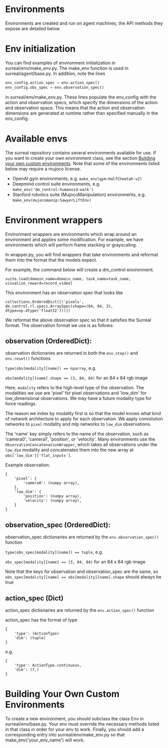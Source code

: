 # Environments

Environments are created and run on agent machines; the API methods they expose
are detailed below.

# Env initialization
You can find examples of environment initialization in surreal/env/make_env.py.
The make_env function is used in surreal/agent/base.py. In addition, note the lines

```python
env_config.action_spec = env.action_spec()
env_config.obs_spec = env.observation_spec()
```
    
in surreal/env/make_env.py.  These lines populate the env_config with the action
and observation specs, which specify the dimensions of the action and observation
space.  This means that the action and observation dimensions are generated at
runtime rather than specified manually in the env_config.

# Available envs

The surreal repository contains several environments available for use.  If you want
to create your own environment class, see the section
[Building your own custom environments](#building-your-own-custom-environments).
Note that some of the environments listed below may require a mujoco license.

- OpenAI gym environments, e.g. `make_env(gym:HalfCheetah-v2)`
- Deepmind control suite environments, e.g. `make_env('dm_control:humanoid-walk')`
- Stanford robotics suite (MujocoManipulation) environments, e.g. `make_env(mujocomanip:SawyerLiftEnv)`

# Environment wrappers
Environment wrappers are environments which wrap around an environment and
applies some modification. For example, we have environments which will perform
frame stacking or grayscaling.

In wrapper.py, you will find wrappers that take environments and reformat them into the format that the models expect.

For example, the command below will create a dm_control environment.

`suite.load(domain_name=domain_name, task_name=task_name, visualize_reward=record_video)`

This environment has an observation spec that looks like

`collections.OrderedDict([('pixels', dm_control.rl.specs.ArraySpec(shape=(84, 84, 3), dtype=np.dtype('float32')))])`

We reformat the above observation spec so that it satisfies the Surreal format. The observation format we use is as follows:

## observation (OrderedDict):
observation dictionaries are returned in both the `env.step()` and `env.reset()` functions

`type(obs[modality][name]) == nparray`, e.g.

`obs[modality][name].shape == (3, 84, 84)` for an 84 x 84 rgb image

Here, `modality` refers to the high-level type of the observation.  The modalities we use are 'pixel' for pixel observations
and 'low_dim' for low_dimensional observations.  We may have a future modality type for force readings.

The reason we index by modality first is so that the model knows what kind of network architecture to apply for each
observation. We apply convolution networks to `pixel` modality and mlp networks to `low_dim` observations.

The 'name' key simply refers to the name of the observation, such as 'camera0', 'camera1', 'position', or 'velocity'.
Many environments use the `ObservationConcatenationWrapper`, which takes all observations under the `low_dim` modality and
concatenates them into the new array at `obs['low_dim']['flat_inputs']`.

Example observation:

```
{
    'pixel': {
        'camera0': (numpy array),
    },
    'low_dim': {
        'position': (numpy array),
        'velocity': (numpy array),
    }
}
```

## observation_spec (OrderedDict):
observation_spec dictionaries are returned by the `env.observation_spec()` function

`type(obs_spec[modality][name]) == tuple`, e.g.

`obs_spec[modality][name] == (3, 84, 84)` for an 84 x 84 rgb image

Note that the keys for observation and observation_spec are the same,
so `obs_spec[modality][name] == obs[modality][name].shape` should always be true

## action_spec (Dict)
action_spec dictionaries are returned by the `env.action_spec()` function

action_spec has the format of type

```
{
    'type': (ActionType)
    'dim': (tuple)
}
```

e.g.

```
{
    'type': ActionType.continuous,
    'dim': (7,)
}
```

# Building Your Own Custom Environments
To create a new environment, you should subclass the class Env in surreal/env/base.py.
Your env must override the necessary methods listed in that class in order for your env
to work.  Finally, you should add a corresponding entry into surreal/env/make_env.py
so that make_env('your_env_name') will work.
